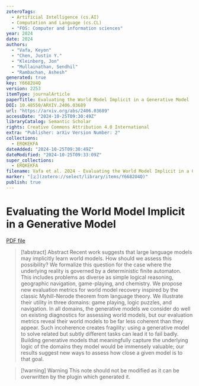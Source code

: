 ```yaml
---
zoteroTags:
  - Artificial Intelligence (cs.AI)
  - Computation and Language (cs.CL)
  - "FOS: Computer and information sciences"
year: 2024
date: 2024
authors:
  - "Vafa, Keyon"
  - "Chen, Justin Y."
  - "Kleinberg, Jon"
  - "Mullainathan, Sendhil"
  - "Rambachan, Ashesh"
generated: true
key: Y6682U4Q
version: 2253
itemType: journalArticle
paperTitle: Evaluating the World Model Implicit in a Generative Model
DOI: 10.48550/ARXIV.2406.03689
url: "https://arxiv.org/abs/2406.03689"
accessDate: "2024-10-25T09:30:49Z"
libraryCatalog: Semantic Scholar
rights: Creative Commons Attribution 4.0 International
extra: "Publisher: arXiv Version Number: 2"
collections:
  - ERQKEKFA
dateAdded: "2024-10-25T09:30:49Z"
dateModified: "2024-10-25T09:33:09Z"
super_collections:
  - ERQKEKFA
filename: Vafa et al. 2024 - Evaluating the World Model Implicit in a Generative Model.pdf
marker: "[🇿](zotero://select/library/items/Y6682U4Q)"
publish: true
---
```

# Evaluating the World Model Implicit in a Generative Model

[PDF file](/Papers/PDFs/Vafa%20et%20al.%202024%20-%20Evaluating%20the%20World%20Model%20Implicit%20in%20a%20Generative%20Model.pdf)

> [!abstract] Abstract
> Recent work suggests that large language models may implicitly learn world models. How should we assess this possibility? We formalize this question for the case where the underlying reality is governed by a deterministic finite automaton. This includes problems as diverse as simple logical reasoning, geographic navigation, game-playing, and chemistry. We propose new evaluation metrics for world model recovery inspired by the classic Myhill-Nerode theorem from language theory. We illustrate their utility in three domains: game playing, logic puzzles, and navigation. In all domains, the generative models we consider do well on existing diagnostics for assessing world models, but our evaluation metrics reveal their world models to be far less coherent than they appear. Such incoherence creates fragility: using a generative model to solve related but subtly different tasks can lead it to fail badly. Building generative models that meaningfully capture the underlying logic of the domains they model would be immensely valuable; our results suggest new ways to assess how close a given model is to that goal.

>[!warning] Warning
> This note should not be modified as it can be overwritten by the plugin which generated it.

